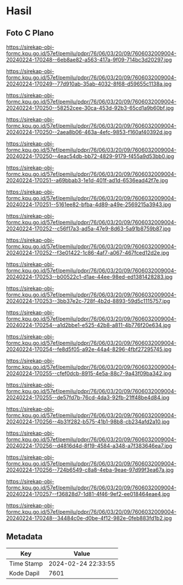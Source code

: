 # Hasil

## Foto C Plano

https://sirekap-obj-formc.kpu.go.id/57ef/pemilu/pdpr/76/06/03/20/09/7606032009004-20240224-170248--6eb8ae82-a563-417a-9f09-714bc3d20297.jpg

https://sirekap-obj-formc.kpu.go.id/57ef/pemilu/pdpr/76/06/03/20/09/7606032009004-20240224-170249--77d910ab-35ab-4032-8f68-d59655c1138a.jpg

https://sirekap-obj-formc.kpu.go.id/57ef/pemilu/pdpr/76/06/03/20/09/7606032009004-20240224-170250--58252cee-30ca-453d-92b3-65cd1a9b60bf.jpg

https://sirekap-obj-formc.kpu.go.id/57ef/pemilu/pdpr/76/06/03/20/09/7606032009004-20240224-170250--2aea8b06-463a-4efc-9853-f160af40392d.jpg

https://sirekap-obj-formc.kpu.go.id/57ef/pemilu/pdpr/76/06/03/20/09/7606032009004-20240224-170250--4eac54db-bb72-4829-9179-f455a9d53bb0.jpg

https://sirekap-obj-formc.kpu.go.id/57ef/pemilu/pdpr/76/06/03/20/09/7606032009004-20240224-170251--a69bbab3-1e1d-401f-ad1d-6536ead42f7e.jpg

https://sirekap-obj-formc.kpu.go.id/57ef/pemilu/pdpr/76/06/03/20/09/7606032009004-20240224-170251--5161ee82-bfba-4d89-a49e-2569215a3943.jpg

https://sirekap-obj-formc.kpu.go.id/57ef/pemilu/pdpr/76/06/03/20/09/7606032009004-20240224-170252--c56f17a3-ad5a-47e9-8d63-5a91b8759b87.jpg

https://sirekap-obj-formc.kpu.go.id/57ef/pemilu/pdpr/76/06/03/20/09/7606032009004-20240224-170252--f3e01422-1c86-4af7-a067-467fced12d2e.jpg

https://sirekap-obj-formc.kpu.go.id/57ef/pemilu/pdpr/76/06/03/20/09/7606032009004-20240224-170253--b00522c1-d1ae-44ee-98ed-ed1381428283.jpg

https://sirekap-obj-formc.kpu.go.id/57ef/pemilu/pdpr/76/06/03/20/09/7606032009004-20240224-170253--3bb37e2c-728f-4b2d-8893-59d5c1115757.jpg

https://sirekap-obj-formc.kpu.go.id/57ef/pemilu/pdpr/76/06/03/20/09/7606032009004-20240224-170254--a1d2bbe1-e525-42b8-a811-4b776f20e634.jpg

https://sirekap-obj-formc.kpu.go.id/57ef/pemilu/pdpr/76/06/03/20/09/7606032009004-20240224-170254--fe8d5f05-a92e-44a4-8296-4fbf27295745.jpg

https://sirekap-obj-formc.kpu.go.id/57ef/pemilu/pdpr/76/06/03/20/09/7606032009004-20240224-170255--cfef0dcb-8915-4e5a-88c7-9a43f09ba342.jpg

https://sirekap-obj-formc.kpu.go.id/57ef/pemilu/pdpr/76/06/03/20/09/7606032009004-20240224-170255--de57fd7b-76cd-4da3-92fb-21ff48be4d84.jpg

https://sirekap-obj-formc.kpu.go.id/57ef/pemilu/pdpr/76/06/03/20/09/7606032009004-20240224-170256--4b31f282-b575-41b1-98b8-cb234afd2a10.jpg

https://sirekap-obj-formc.kpu.go.id/57ef/pemilu/pdpr/76/06/03/20/09/7606032009004-20240224-170256--d4816d4d-8f19-4584-a348-a7f383646ea7.jpg

https://sirekap-obj-formc.kpu.go.id/57ef/pemilu/pdpr/76/06/03/20/09/7606032009004-20240224-170256--724b6549-c8a8-4eba-9eae-97d99f3ea67a.jpg

https://sirekap-obj-formc.kpu.go.id/57ef/pemilu/pdpr/76/06/03/20/09/7606032009004-20240224-170257--f36828d7-1d81-4f46-9ef2-ee018464eae4.jpg

https://sirekap-obj-formc.kpu.go.id/57ef/pemilu/pdpr/76/06/03/20/09/7606032009004-20240224-170248--34484c0e-d0be-4f12-982e-0feb883fd1b2.jpg


## Metadata

| Key        | Value               |
| ---------- | ------------------- |
| Time Stamp | 2024-02-24 22:33:55 |
| Kode Dapil | 7601                |



